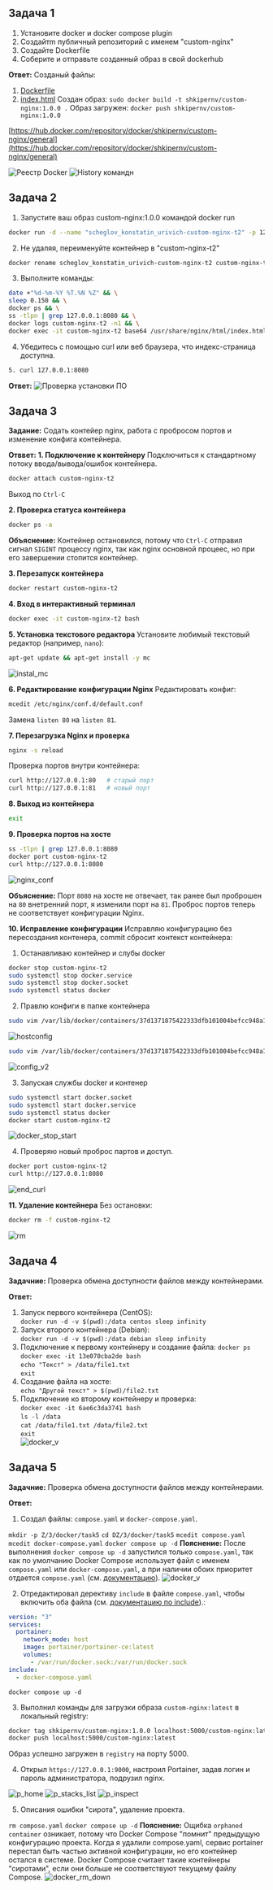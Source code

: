 ## Задача 1
 1. Установите docker и docker compose plugin
 2. Cоздайтm публичный репозиторий с именем "custom-nginx"
 3. Создайте Dockerfile
 4. Соберите и отправьте созданный образ в свой dockerhub

 **Ответ:**
 Созданый файлы:
 1. [Dockerfile](src/Dockerfile.png)
 2. [index.html](src/index.html)
 Создан образ:
 `sudo docker build -t shkipernv/custom-nginx:1.0.0 .`
 Образ загружен:
 `docker push shkipernv/custom-nginx:1.0.0`
 
 [https://hub.docker.com/repository/docker/shkipernv/custom-nginx/general](https://hub.docker.com/repository/docker/shkipernv/custom-nginx/general) 
 
 ![Реестр Docker](img/Z1_1.png)
 ![History командн](img/Z1_2.png)

 
## Задача 2

 1. Запустите ваш образ custom-nginx:1.0.0 командой docker run
 ```sh
 docker run -d --name "scheglov_konstatin_urivich-custom-nginx-t2" -p 127.0.0.1:8080:80 shkipernv/custom-nginx:1.0.0
 ```
 2. Не удаляя, переименуйте контейнер в "custom-nginx-t2"
 ```sh
 docker rename scheglov_konstatin_urivich-custom-nginx-t2 custom-nginx-t2
 ```
 3. Выполните команды:
 ```sh
 date +"%d-%m-%Y %T.%N %Z" && \
 sleep 0.150 && \
 docker ps && \
 ss -tlpn | grep 127.0.0.1:8080 && \
 docker logs custom-nginx-t2 -n1 && \
 docker exec -it custom-nginx-t2 base64 /usr/share/nginx/html/index.html
 ```
 4. Убедитесь с помощью curl или веб браузера, что индекс-страница доступна.
 ```sh
 5. curl 127.0.0.1:8080
 ```
 **Ответ:**
 ![Проверка установки ПО](img/Z2.png) 

## Задача 3

 **Задание:**
 Содать контейер nginx, работа с пробросом портов и изменение конфига контейнера. 

 **Отввет:**
 **1. Подключение к контейнеру**
 Подключиться к стандартному потоку ввода/вывода/ошибок контейнера.
 ```bash
 docker attach custom-nginx-t2
 ```
 Выход по `Ctrl-C`

 **2. Проверка статуса контейнера**
 ```bash
 docker ps -a
 ```
 **Объяснение:** Контейнер остановился, потому что `Ctrl-C` отправил сигнал `SIGINT` процессу nginx, так как nginx основной процеес, но при его завершении стопится контейнер.

 **3. Перезапуск контейнера**
 ```bash
 docker restart custom-nginx-t2
 ```

 **4. Вход в интерактивный терминал**
 ```bash
 docker exec -it custom-nginx-t2 bash
 ```

 **5. Установка текстового редактора**
 Установите любимый текстовый редактор (например, `nano`):
 ```bash
 apt-get update && apt-get install -y mc
 ```
 
 ![instal_mc](img/instal_mc.png)

 **6. Редактирование конфигурации Nginx**
 Редактировать конфиг:
 ```bash
 mcedit /etc/nginx/conf.d/default.conf
 ```
 Замена `listen 80` на `listen 81`.

 **7. Перезагрузка Nginx и проверка**
 ```bash
 nginx -s reload
 ```
 Проверка портов внутри контейнера:
 ```bash
 curl http://127.0.0.1:80   # старый порт
 curl http://127.0.0.1:81   # новый порт
 ```

 **8. Выход из контейнера**
 ```bash
 exit
 ```

 **9. Проверка портов на хосте**
 ```bash
 ss -tlpn | grep 127.0.0.1:8080
 docker port custom-nginx-t2
 curl http://127.0.0.1:8080
 ```
 ![nginx_conf](img/nginx_conf.png)

 **Объяснение:** Порт `8080` на хосте не отвечает, так ранее был проброшен на `80` внетренний порт, я изменили порт на `81`. Проброс портов теперь не соответствует конфигурации Nginx.

 **10. Исправление конфигурации**
 Исправляю конфигурацию без пересоздания контенера, commit сбросит контекст контейнера:

 1. Останавливаю контейнер и слубы docker
 ```bash
 docker stop custom-nginx-t2 
 sudo systemctl stop docker.service
 sudo systemctl stop docker.socket
 sudo systemctl status docker
 ```
 2. Правлю конфиги в папке контейнера
 ```bash
 sudo vim /var/lib/docker/containers/37d1371875422333dfb101004befcc948a1ebdceaf242268086283cd58f5fc6d/hostconfig.json
 ```
 ![hostconfig](img/hostconfig.png)
 ```bash
 sudo vim /var/lib/docker/containers/37d1371875422333dfb101004befcc948a1ebdceaf242268086283cd58f5fc6d/config.v2.json
 ```
 ![config_v2](img/config_v2.png)

 3. Запуская службы docker и контенер
 ```bash
 sudo systemctl start docker.socket
 sudo systemctl start docker.service
 sudo systemctl status docker
 docker start custom-nginx-t2
 ```
 ![docker_stop_start](img/docker_stop_start.png)

 4. Проверяю новый проброс партов и доступ.
 ```bash
 docker port custom-nginx-t2
 curl http://127.0.0.1:8080
 ```
 ![end_curl](img/end_curl.png)

 **11. Удаление контейнера**
 Без остановки:
 ```bash
 docker rm -f custom-nginx-t2
 ```
 ![rm](img/rm.png)

## Задача 4
 **Задачние:**
 Проверка обмена доступности файлов между контейнерами.

 **Ответ:**

 1. Запуск первого контейнера (CentOS):  
   `docker run -d -v $(pwd):/data centos sleep infinity`  
 2. Запуск второго контейнера (Debian):  
   `docker run -d -v $(pwd):/data debian sleep infinity`  
 3. Подключение к первому контейнеру и создание файла:
   `docker ps`  
   `docker exec -it 13e070cba2de bash`  
   `echo "Текст" > /data/file1.txt`  
   `exit`  
 4. Создание файла на хосте:  
   `echo "Другой текст" > $(pwd)/file2.txt`  
 5. Подключение ко второму контейнеру и проверка:  
   `docker exec -it 6ae6c3da3741 bash`  
   `ls -l /data`  
   `cat /data/file1.txt /data/file2.txt`  
   `exit`  
 ![docker_v](img/docker_v.png)

## Задача 5

 **Задачние:**
 Проверка обмена доступности файлов между контейнерами.

 **Ответ:**
 1. Создал файлы: `compose.yaml` и `docker-compose.yaml`.  
   
 `mkdir -p Z/3/docker/task5`
 `cd DZ/3/docker/task5`
 `mcedit compose.yaml`
 `mcedit docker-compose.yaml`
 `docker compose up -d`
 **Пояснение:**
 После выполнения `docker compose up -d` запустился только `compose.yaml`, так как по умолчанию Docker Compose использует файл с именем `compose.yaml` или `docker-compose.yaml`, а при наличии обоих приоритет отдается `compose.yaml` (см. [документацию](https://docs.docker.com/compose/compose-application-model/#the-compose-file)).
 ![docker_v](img/docker_v.png)

 2. Отредактировал дерективу `include` в файле `compose.yaml`, чтобы включить оба файла (см. [документацию по include](https://docs.docker.com/compose/compose-file/14-include/)).:  
```yaml
version: "3"
services:
  portainer:
    network_mode: host
    image: portainer/portainer-ce:latest
    volumes:
      - /var/run/docker.sock:/var/run/docker.sock
include:
  - docker-compose.yaml
```  
 `docker compose up -d`

3. Выполнил команды для загрузки образа `custom-nginx:latest` в локальный registry:  
 ```bash
 docker tag shkipernv/custom-nginx:1.0.0 localhost:5000/custom-nginx:latest
 docker push localhost:5000/custom-nginx:latest
 ```  
   Образ успешно загружен в `registry` на порту 5000.

4. Открыл `https://127.0.0.1:9000`, настроил Portainer, задав логин и пароль администратора, подрузил nginx.

![p_home](img/p_home.png)
![p_stacks_list](img/p_stacks_list.png)
![p_inspect](img/p_inspect.png)

5. Описания ошибки "сирота", удаление проекта.

 `rm compose.yaml`
 `docker compose up -d`
 **Пояснение:**
 Ощибка `orphaned container` озникает, потому что Docker Compose "помнит" предыдущую конфигурацию проекта. Когда я удалили compose.yaml, сервис portainer перестал быть частью активной конфигурации, но его контейнер остался в системе. Docker Compose считает такие контейнеры "сиротами", если они больше не соответствуют текущему файлу Compose.
 ![docker_rm_down](img/docker_rm_down.png)

